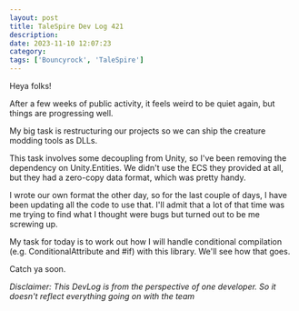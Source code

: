 ```yaml
---
layout: post
title: TaleSpire Dev Log 421
description:
date: 2023-11-10 12:07:23
category:
tags: ['Bouncyrock', 'TaleSpire']
---
```


Heya folks!

After a few weeks of public activity, it feels weird to be quiet again, but things are progressing well.

My big task is restructuring our projects so we can ship the creature modding tools as DLLs.

This task involves some decoupling from Unity, so I've been removing the dependency on Unity.Entities. We didn't use the ECS they provided at all, but they had a zero-copy data format, which was pretty handy.

I wrote our own format the other day, so for the last couple of days, I have been updating all the code to use that. I'll admit that a lot of that time was me trying to find what I thought were bugs but turned out to be me screwing up.

My task for today is to work out how I will handle conditional compilation (e.g. ConditionalAttribute and #if) with this library. We'll see how that goes.

Catch ya soon.

*Disclaimer: This DevLog is from the perspective of one developer. So it doesn't reflect everything going on with the team*
